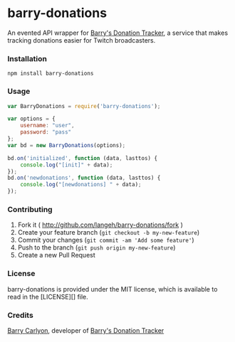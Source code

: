 # barry-donations
An evented API wrapper for [Barry's Donation Tracker](http://don.barrycarlyon.co.uk/), a service that makes tracking donations 
easier for Twitch broadcasters.

### Installation
```
npm install barry-donations
```

### Usage
```javascript
var BarryDonations = require('barry-donations');

var options = {
    username: "user",
    password: "pass"
};
var bd = new BarryDonations(options);

bd.on('initialized', function (data, lasttos) {
    console.log("[init]" + data);
});
bd.on('newdonations', function (data, lasttos) {
    console.log("[newdonations] " + data);
});
```

### Contributing
1. Fork it ( http://github.com/langeh/barry-donations/fork )
2. Create your feature branch (`git checkout -b my-new-feature`)
3. Commit your changes (`git commit -am 'Add some feature'`)
4. Push to the branch (`git push origin my-new-feature`)
5. Create a new Pull Request

### License
barry-donations is provided under the MIT license, which is available to read in the [LICENSE][] file.

### Credits
[Barry Carlyon](http://barrycarlyon.co.uk/), developer of [Barry's Donation Tracker](http://don.barrycarlyon.co.uk/)